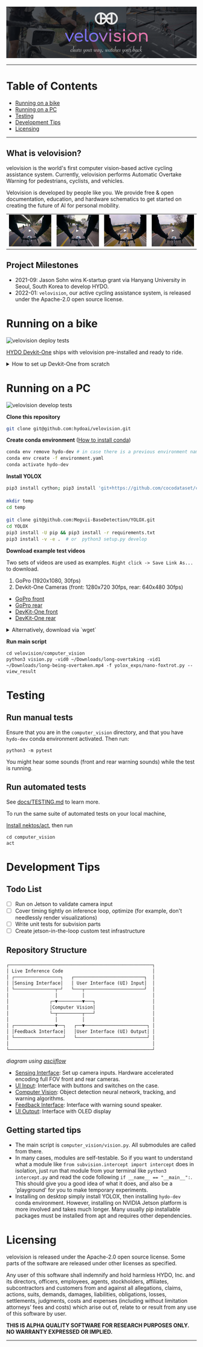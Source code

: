 
![banner](https://github.com/hydoai/brand-id/raw/main/velovision/velovision-banner-pictures.png)

---

<!-- Run ./update-readme-toc.sh -->
<!-- or: doctoc --title '# Table of Contents' --maxlevel 1 README.md -->
<!-- START doctoc generated TOC please keep comment here to allow auto update -->
<!-- DON'T EDIT THIS SECTION, INSTEAD RE-RUN doctoc TO UPDATE -->
# Table of Contents

- [Running on a bike](#running-on-a-bike)
- [Running on a PC](#running-on-a-pc)
- [Testing](#testing)
- [Development Tips](#development-tips)
- [Licensing](#licensing)

<!-- END doctoc generated TOC please keep comment here to allow auto update -->

---

## What is velovision?

velovision is the world's first computer vision-based active cycling assistance system. Currently, velovision performs Automatic Overtake Warning for  pedestrians, cyclists, and vehicles. 

Velovision is developed by people like you. We provide free & open documentation, education, and hardware schematics to get started on creating the future of AI for personal mobility. 

<table>
  <tr>
    <td><a href="https://youtu.be/ND56-PTQYCA" title="chestcam-1"><img src="readme_assets/chestcam-thumbnail-1.png"></a></td>
    <td><a href="https://youtu.be/GUyWp-IDISc" title="chestcam-2"><img src="readme_assets/chestcam-thumbnail-2.png"></a></td>
    <td><a href="https://youtu.be/BhYqEL78wPo" title="chestcam-3"><img src="readme_assets/chestcam-thumbnail-3.png"></a></td>
    <td><a href="https://youtu.be/MSXN9TsbpYU" title="chestcam-4"><img src="readme_assets/chestcam-thumbnail-4.png"></a></td>
  </tr>
</table>

## Project Milestones

+ 2021-09: Jason Sohn wins K-startup grant via Hanyang University in Seoul, South Korea to develop HYDO.
+ 2022-01: `velovision`, our active cycling assistance system, is released under the Apache-2.0 open source license.

# Running on a bike
![velovision deploy tests](https://github.com/hydoai/velovision/actions/workflows/velovision_deploy_tests.yml/badge.svg)

[HYDO Devkit-One](https://hydo.ai) ships with velovision pre-installed and ready to ride.



<details>
  <summary> How to set up Devkit-One from scratch
  </summary>
  
See [hydoai/dk1-setup](https://github.com/hydoai/dk1-setup) for ground-up setup of Devkit-One.

</details>

# Running on a PC

![velovision develop tests](https://github.com/hydoai/velovision/actions/workflows/velovision_develop_tests.yml/badge.svg)

**Clone this repository**

```bash
git clone git@github.com:hydoai/velovision.git
```

**Create conda environment** ([How to install conda](https://docs.conda.io/projects/conda/en/latest/user-guide/install/index.html))

```bash
conda env remove hydo-dev # in case there is a previous environment named hydo-dev
conda env create -f environment.yaml
conda activate hydo-dev
```

**Install YOLOX**

```bash
pip3 install cython; pip3 install 'git+https://github.com/cocodataset/cocoapi.git#subdirectory=PythonAPI'

mkdir temp
cd temp

git clone git@github.com:Megvii-BaseDetection/YOLOX.git
cd YOLOX
pip3 install -U pip && pip3 install -r requirements.txt
pip3 install -v -e .  # or  python3 setup.py develop
```

**Download example test videos**

Two sets of videos are used as examples. `Right click -> Save Link As...` to download.
1. GoPro (1920x1080, 30fps)
2. Devkit-One Cameras (front: 1280x720 30fps, rear: 640x480 30fps)

+ [GoPro front](https://storage.hydo.ai/gi-edge-assets/example-footage/long-overtaking.mp4)
+ [GoPro rear](https://storage.hydo.ai/gi-edge-assets/example-footage/long-being-overtaken.mp4)
+ [DevKit-One front](https://storage.hydo.ai/gi-edge-assets/first-blackbox-recordings/front-2021-12-04.mkv)
+ [DevKit-One rear](https://storage.hydo.ai/gi-edge-assets/first-blackbox-recordings/rear-2021-12-04.mkv)

<details>
  <summary> Alternatively, download via `wget`
  </summary>

```bash
wget -O ~/Downloads/long-overtaking.mp4 https://storage.hydo.ai/gi-edge-assets/example-footage/long-overtaking.mp4
wget -O ~/Downloads/long-being-overtaken.mp4 https://storage.hydo.ai/gi-edge-assets/example-footage/long-being-overtaken.mp4

wget -O ~/Downloads/front-2021-12-04.mkv https://storage.hydo.ai/gi-edge-assets/first-blackbox-recordings/front-2021-12-04.mkv
wget -O ~/Downloads/rear-2021-12-04.mkv https://storage.hydo.ai/gi-edge-assets/first-blackbox-recordings/rear-2021-12-04.mkv
```
  
</details>

**Run main script**

```
cd velovision/computer_vision
python3 vision.py -vid0 ~/Downloads/long-overtaking -vid1 ~/Downloads/long-being-overtaken.mp4 -f yolox_exps/nano-foxtrot.py --view_result
```

# Testing

## Run manual tests

Ensure that you are in the `computer_vision` directory, and that you have `hydo-dev` conda environment activated. Then run:

```
python3 -m pytest
```
You might hear some sounds (front and rear warning sounds) while the test is running.

## Run automated tests

See [docs/TESTING.md](docs/TESTING.md) to learn more.

To run the same suite of automated tests on your local machine,

[Install nektos/act](https://github.com/nektos/act), then run

```
cd computer_vision
act
```

# Development Tips

## Todo List

- [ ] Run on Jetson to validate camera input
- [ ] Cover timing tightly on inference loop, optimize (for example, don't needlessly render visualizations)
- [ ] Write unit tests for subvision parts
- [ ] Create jetson-in-the-loop custom test infrastructure

## Repository Structure

```
┌─────────────────────────────────────────────────────┐
│ Live Inference Code                                 │
│ ┌─────────────────┐   ┌──────────────────────────┐  │
│ │Sensing Interface│   │ User Interface (UI) Input│  │
│ └───────────────┬─┘   └───┬──────────────────────┘  │
│                 │         │                         │
│               ┌─▼─────────▼───┐                     │
│               │Computer Vision│                     │
│               └─┬─────────┬───┘                     │
│                 │         │                         │
│ ┌───────────────▼──┐   ┌──▼───────────────────────┐ │
│ │Feedback Interface│   │User Interface (UI) Output│ │
│ └──────────────────┘   └──────────────────────────┘ │
│                                                     │
└─────────────────────────────────────────────────────┘
```
*diagram using [asciiflow](https://asciiflow.com)*

+ [Sensing Interface](sensing_interface): Set up camera inputs. Hardware accelerated encoding full FOV front and rear cameras.
+ [UI Input](ui_input): Interface with buttons and switches on the case.
+ [Computer Vision](computer_vision): Object detection neural network, tracking, and warning algorithms. 
+ [Feedback Interface](feedback_interface): Interface with warning sound speaker.
+ [UI Output](ui_output): Interface with OLED display

## Getting started tips

+ The main script is `computer_vision/vision.py`. All submodules are called from there.
+ In many cases, modules are self-testable. So if you want to understand what a module like `from subvision.intercept import intercept` does in isolation, just run that module from your terminal like `python3 intercept.py` and read the code following `if __name__ == "__main__":`. This should give you a good idea of what it does, and also be a 'playground' for you to make temporary experiments.
+ Installing on desktop simply install YOLOX, then installing `hydo-dev` conda environment. However, installing on NVIDIA Jetson platform is more involved and takes much longer. Many usually pip installable packages must be installed from apt and requires other dependencies.


# Licensing

velovision is released under the Apache-2.0 open source license. Some parts of the software are released under other licenses as specified.

Any user of this software shall indemnify and hold harmless HYDO, Inc. and its directors, officers, employees, agents, stockholders, affiliates, subcontractors and customers from and against all allegations, claims, actions, suits, demands, damages, liabilities, obligations, losses, settlements, judgments, costs and expenses (including without limitation attorneys’ fees and costs) which arise out of, relate to or result from any use of this software by user.

**THIS IS ALPHA QUALITY SOFTWARE FOR RESEARCH PURPOSES ONLY.
NO WARRANTY EXPRESSED OR IMPLIED.**

---
